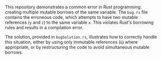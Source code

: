 This repository demonstrates a common error in Rust programming: creating multiple mutable borrows of the same variable. The `bug.rs` file contains the erroneous code, which attempts to have two mutable references (`y` and `z`) to the same variable `x`. This violates Rust's borrowing rules and results in a compilation error.

The solution, provided in `bugSolution.rs`, illustrates how to correctly handle this situation, either by using only immutable references (`&`) where appropriate, or by restructuring the code to avoid simultaneous mutable borrows.
